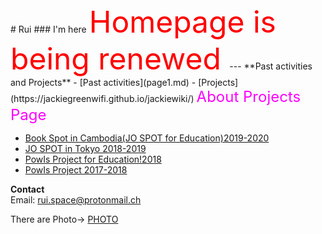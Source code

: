 <title>
Rui's HOMEPAGE
</title> 
# Rui
### I'm here

<font size="15" color="red">
Homepage is being renewed
</font>
---
**Past activities and Projects**
- [Past activities](page1.md)
- [Projects](https://jackiegreenwifi.github.io/jackiewiki/)

<font size="5" color="#ff00ff">
About Projects Page  
</font>

   - [ Book Spot in Cambodia(JO SPOT for Education)2019-2020](https://jackiegreenwifi.github.io/jackiewiki/page6.md)  
   - [ JO SPOT in Tokyo 2018-2019](https://jackiegreenwifi.github.io/jackiewiki/page2.md)  
   - [ PowIs Project for Education!2018](https://jackiegreenwifi.github.io/jackiewiki/page3.md)    
   - [ PowIs Project 2017-2018](https://jackiegreenwifi.github.io/jackiewiki/page1.md)  
  
**Contact**  
Email: rui.space@protonmail.ch


There are Photo→
   [PHOTO](page5.md)






